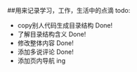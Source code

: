 ##用来记录学习，工作，生活中的点滴
todo:
- copy别人代码生成目录结构 Done!
- 了解目录结构含义 Done!
- 修改整体内容 Done!
- 添加多说评论 Done!
- 添加页内导航 ing


